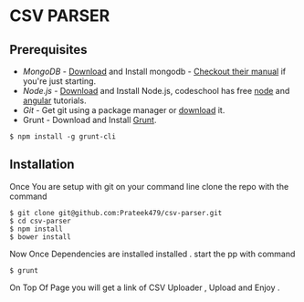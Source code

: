 # CSV PARSER


## Prerequisites
* *MongoDB* - <a href="http://www.mongodb.org/downloads">Download</a> and Install mongodb - <a href="http://docs.mongodb.org/manual">Checkout their manual</a> if you're just starting.
* *Node.js* - <a href="http://nodejs.org/download/">Download</a> and Iמstall Node.js, codeschool has free <a href="https://www.codeschool.com/courses/real-time-web-with-node-js">node</a> and <a href="https://www.codeschool.com/courses/shaping-up-with-angular-js">angular</a> tutorials.
* *Git* - Get git using a package manager or <a href="http://git-scm.com/downloads">download</a> it.
* Grunt - Download and Install [Grunt](http://gruntjs.com).

```
$ npm install -g grunt-cli
```


## Installation

Once You are setup with git on your command line clone the repo with the command

```
$ git clone git@github.com:Prateek479/csv-parser.git
$ cd csv-parser
$ npm install
$ bower install
```
Now Once Dependencies are installed installed . start the pp with command

```
$ grunt
```

On Top Of Page you will get a link of CSV Uploader , Upload and Enjoy .


